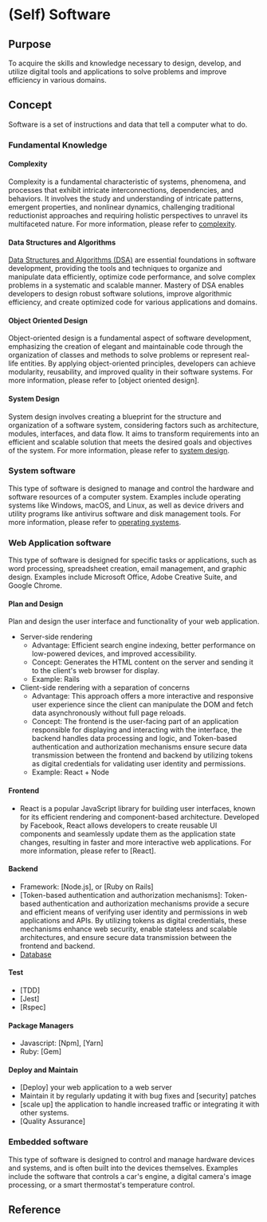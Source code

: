 # (Self) Software

## Purpose

To acquire the skills and knowledge necessary to design, develop, and utilize digital tools and applications to solve problems and improve efficiency in various domains.

## Concept

Software is a set of instructions and data that tell a computer what to do.

### Fundamental Knowledge

#### Complexity

Complexity is a fundamental characteristic of systems, phenomena, and processes that exhibit intricate interconnections, dependencies, and behaviors. It involves the study and understanding of intricate patterns, emergent properties, and nonlinear dynamics, challenging traditional reductionist approaches and requiring holistic perspectives to unravel its multifaceted nature. For more information, please refer to [complexity](/blog/software/dsa/complexity).

#### Data Structures and Algorithms

[Data Structures and Algorithms (DSA)](/blog/software/dsa/main) are essential foundations in software development, providing the tools and techniques to organize and manipulate data efficiently, optimize code performance, and solve complex problems in a systematic and scalable manner. Mastery of DSA enables developers to design robust software solutions, improve algorithmic efficiency, and create optimized code for various applications and domains.

#### Object Oriented Design

Object-oriented design is a fundamental aspect of software development, emphasizing the creation of elegant and maintainable code through the organization of classes and methods to solve problems or represent real-life entities. By applying object-oriented principles, developers can achieve modularity, reusability, and improved quality in their software systems. For more information, please refer to [object oriented design].

#### System Design

System design involves creating a blueprint for the structure and organization of a software system, considering factors such as architecture, modules, interfaces, and data flow. It aims to transform requirements into an efficient and scalable solution that meets the desired goals and objectives of the system. For more information, please refer to [system design](/blog/software/system-design/main).

### System software

This type of software is designed to manage and control the hardware and software resources of a computer system. Examples include operating systems like Windows, macOS, and Linux, as well as device drivers and utility programs like antivirus software and disk management tools. For more information, please refer to [operating systems]().

### Web Application software

This type of software is designed for specific tasks or applications, such as word processing, spreadsheet creation, email management, and graphic design. Examples include Microsoft Office, Adobe Creative Suite, and Google Chrome.
    
#### Plan and Design

Plan and design the user interface and functionality of your web application. 

* Server-side rendering
  * Advantage: Efficient search engine indexing, better performance on low-powered devices, and improved accessibility.
  * Concept: Generates the HTML content on the server and sending it to the client's web browser for display.
  * Example: Rails
* Client-side rendering with a separation of concerns
  * Advantage: This approach offers a more interactive and responsive user experience since the client can manipulate the DOM and fetch data asynchronously without full page reloads.
  * Concept: The frontend is the user-facing part of an application responsible for displaying and interacting with the interface, the backend handles data processing and logic, and Token-based authentication and authorization mechanisms ensure secure data transmission between the frontend and backend by utilizing tokens as digital credentials for validating user identity and permissions.
  * Example: React + Node

#### Frontend

* React is a popular JavaScript library for building user interfaces, known for its efficient rendering and component-based architecture. Developed by Facebook, React allows developers to create reusable UI components and seamlessly update them as the application state changes, resulting in faster and more interactive web applications. For more information, please refer to [React].

#### Backend

* Framework: [Node.js], or [Ruby on Rails]
* [Token-based authentication and authorization mechanisms]: Token-based authentication and authorization mechanisms provide a secure and efficient means of verifying user identity and permissions in web applications and APIs. By utilizing tokens as digital credentials, these mechanisms enhance web security, enable stateless and scalable architectures, and ensure secure data transmission between the frontend and backend.
* [Database](/blog/software/database/main)

#### Test

* [TDD]
* [Jest]
* [Rspec]

#### Package Managers

* Javascript: [Npm], [Yarn]
* Ruby: [Gem]

#### Deploy and Maintain

* [Deploy] your web application to a web server
* Maintain it by regularly updating it with bug fixes and [security] patches
* [scale up] the application to handle increased traffic or integrating it with other systems.
* [Quality Assurance]

### Embedded software

This type of software is designed to control and manage hardware devices and systems, and is often built into the devices themselves. Examples include the software that controls a car's engine, a digital camera's image processing, or a smart thermostat's temperature control.

## Reference
